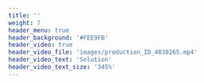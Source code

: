 ```yaml
---
title: ''
weight: 7
header_menu: true
header_background: '#FEE9FB'
header_video: true
header_video_file: 'images/production_ID_4838265.mp4'
header_video_text: 'Solution'
header_video_text_size: '345%'
---
```

